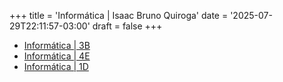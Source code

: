 +++
title = 'Informática | Isaac Bruno Quiroga'
date = '2025-07-29T22:11:57-03:00'
draft = false
+++

- [Informática | 3B](/3B)
- [Informática | 4E](/4E)
- [Informática | 1D](/1D)
